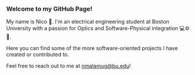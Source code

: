 ### Welcome to my GitHub Page!
My name is Nico 👋. I'm an electrical engineering student at Boston University with a passion for Optics and Software-Physical integration 💻⚙️🔧. 

Here you can find some of the more software-oriented projects I have created or contributed to. 

Feel free to reach out to me at nmalamug@bu.edu!


<!--
<img src="https://github-readme-stats.vercel.app/api/top-langs/?username=nmalamug"/>

**nmalamug/nmalamug** is a ✨ _special_ ✨ repository because its `README.md` (this file) appears on your GitHub profile.

Here are some ideas to get you started:

- 🔭 I’m currently working on ...
- 🌱 I’m currently learning ...
- 👯 I’m looking to collaborate on ...
- 🤔 I’m looking for help with ...
- 💬 Ask me about ...
- 📫 How to reach me: ...
- 😄 Pronouns: ...
- ⚡ Fun fact: ...
-->
